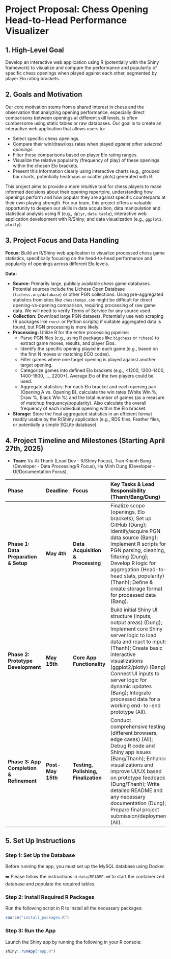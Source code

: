 # Project Proposal: Chess Opening Head-to-Head Performance Visualizer

## 1. High-Level Goal

Develop an interactive web application using R (potentially with the Shiny framework) to visualize and compare the performance and popularity of specific chess openings when played against each other, segmented by player Elo rating brackets.

## 2. Goals and Motivation

Our core motivation stems from a shared interest in chess and the observation that analyzing opening performance, especially direct comparisons between openings at different skill levels, is often cumbersome using static tables or raw databases. Our goal is to create an interactive web application that allows users to:

* Select specific chess openings.
* Compare their win/draw/loss rates when played *against other selected openings*.
* Filter these comparisons based on player Elo rating ranges.
* Visualize the relative popularity (frequency of play) of these openings within the chosen Elo brackets.
* Present this information clearly using interactive charts (e.g., grouped bar charts, potentially heatmaps or scatter plots) generated with R.

This project aims to provide a more intuitive tool for chess players to make informed decisions about their opening repertoire, understanding how openings perform and how popular they are against specific counterparts at their own playing strength. For our team, this project offers a valuable opportunity to deepen our skills in data acquisition, data manipulation and statistical analysis using R (e.g., `dplyr`, `data.table`), interactive web application development with R/Shiny, and data visualization (e.g., `ggplot2`, `plotly`).

## 3. Project Focus and Data Handling

**Focus:** Build an R/Shiny web application to visualize processed chess game statistics, specifically focusing on the head-to-head performance and popularity of openings across different Elo levels.

**Data:**
* **Source:** Primarily large, publicly available chess game databases. Potential sources include the Lichess Open Database (`lichess.org/database`) or other PGN collections. Using pre-aggregated statistics from sites like `chesstempo.com` might be difficult for direct opening-vs-opening comparison, requiring processing of raw game data. We will need to verify Terms of Service for any source used.
* **Collection:** Download large PGN datasets. Potentially use web scraping (R packages like `rvest` or Python scripts) if suitable aggregated data is found, but PGN processing is more likely.
* **Processing:** Utilize R for the entire processing pipeline:
    * Parse PGN files (e.g., using R packages like `bigchess` or `rchess`) to extract game moves, results, and player Elos.
    * Identify the specific opening played in each game (e.g., based on the first N moves or matching ECO codes).
    * Filter games where one target opening is played against another target opening.
    * Categorize games into defined Elo brackets (e.g., <1200, 1200-1400, 1400-1600, ..., 2200+). Average Elo of the two players could be used.
    * Aggregate statistics: For each Elo bracket and each opening pair (Opening A vs. Opening B), calculate the win rates (White Win %, Draw %, Black Win %) and the total number of games (as a measure of matchup frequency/popularity). Also calculate the overall frequency of each individual opening within the Elo bracket.
* **Storage:** Store the final aggregated statistics in an efficient format readily usable by the R/Shiny application (e.g., RDS files, Feather files, or potentially a simple SQLite database).

## 4. Project Timeline and Milestones (Starting April 27th, 2025)

* **Team:** Vu Ai Thanh (Lead Dev - R/Shiny Focus), Tran Khanh Bang (Developer - Data Processing/R Focus), Ha Minh Dung (Developer - UI/Documentation Focus).

| Phase                                   | Deadline    | Focus                            | Key Tasks & Lead Responsibility (Thanh/Bang/Dung)                                                                                                                                                              |
| :-------------------------------------- | :---------- | :------------------------------- | :------------------------------------------------------------------------------------------------------------------------------------------------------------------------------------------------------------- |
| **Phase 1: Data Preparation & Setup** | **May 4th** | **Data Acquisition & Processing** | Finalize scope (openings, Elo brackets); Set up GitHub (Dung); Identify/acquire PGN data source (Bang); Implement R scripts for PGN parsing, cleaning, filtering (Dung); Develop R logic for aggregation (Head-to-head stats, popularity) (Thanh); Define & create storage format for processed data (Bang). |
| **Phase 2: Prototype Development** | **May 15th**| **Core App Functionality** | Build initial Shiny UI structure (inputs, output areas) (Dung); Implement core Shiny server logic to load data and react to inputs (Thanh); Create basic interactive visualizations (ggplot2/plotly) (Bang); Connect UI inputs to server logic for dynamic updates (Bang); Integrate processed data for a working end-to-end prototype (All). |
| **Phase 3: App Completion & Refinement**| **Post-May 15th** | **Testing, Polishing, Finalization** | Conduct comprehensive testing (different browsers, edge cases) (All); Debug R code and Shiny app issues (Bang/Thanh); Enhance visualizations and improve UI/UX based on prototype feedback (Dung/Thanh); Write detailed README and any necessary documentation (Dung); Prepare final project submission/deployment (All). |

## 5. Set Up Instructions

### Step 1: Set Up the Database

Before running the app, you must set up the MySQL database using Docker.

➡️ Please follow the instructions in `data/README.md` to start the containerized database and populate the required tables.

### Step 2: Install Required R Packages

Run the following script in R to install all the necessary packages:

```r
source("install_packages.R")
```

### Step 3: Run the App

Launch the Shiny app by running the following in your R console:
```r
shiny::runApp("app.R")
```